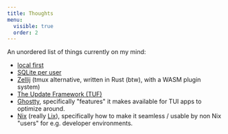 ```yaml
---
title: Thoughts
menu:
  visible: true
  order: 2
---
```


An unordered list of things currently on my mind:

- [local first](https://www.inkandswitch.com/local-first/)
- [SQLite per user](https://turso.tech/blog/give-each-of-your-users-their-own-sqlite-database-b74445f4)
- [Zellij](https://zellij.dev/) (tmux alternative, written in Rust (btw), with a WASM plugin system)
- [The Update Framework (TUF)](https://theupdateframework.io/)
- [Ghostty](https://ghostty.org/), specifically "features" it makes available for TUI apps to optimize around.
- [Nix](https://nixos.org/) (really [Lix](https://lix.systems/)), specifically how to make it seamless / usable by non Nix "users" for e.g. developer environments.

